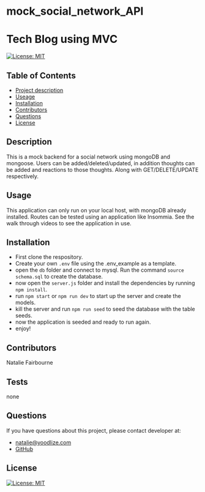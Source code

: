 # mock_social_network_API

# Tech Blog using MVC
  
   [![License: MIT](https://img.shields.io/badge/License-MIT-yellow.svg)](https://opensource.org/licenses/MIT) 

  ## Table of Contents
  - [Project description](#Description)
  - [Useage](#Usage)
  - [Installation](#Installation)
  - [Contributors](#Contributors)
  - [Questions](#Questions)
  - [License](#License)

  ## Description
This is a mock backend for a social network using mongoDB and mongoose. Users can be added/deleted/updated, in addition thoughts can be added and reactions to those thoughts. Along with GET/DELETE/UPDATE respectively.

  ## Usage
This application can only run on your local host, with mongoDB already installed. Routes can be tested using an application like Insommia. See the walk through videos to see the application in use.

  ## Installation
  - First clone the respository.
  - Create your own `.env` file using the .env_example as a template.
  - open the `db` folder and connect to mysql. Run the command `source schema.sql` to create the database.
  - now open the `server.js` folder and install the dependencies by running `npm install`.
  - run `npm start` or `npm run dev` to start up the server and create the models.
  - kill the server and run `npm run seed` to seed the database with the table seeds.
  - now the application is seeded and ready to run again.
  - enjoy! 

  ## Contributors
  Natalie Fairbourne

  ## Tests
  none

  ## Questions
  If you have questions about this project, please contact developer at:
  - natalie@yoodlize.com 
  - [GitHub](https://github.com/nadybee)

  ## License
   [![License: MIT](https://img.shields.io/badge/License-MIT-yellow.svg)](https://opensource.org/licenses/MIT) 


